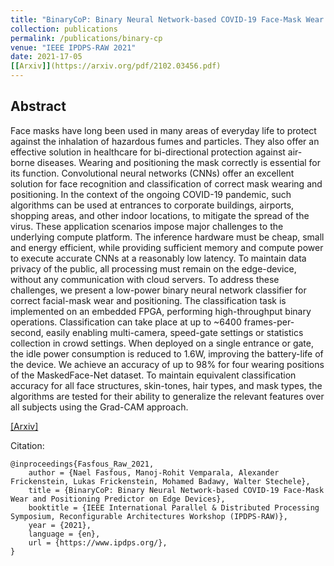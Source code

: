 ```yaml
---
title: "BinaryCoP: Binary Neural Network-based COVID-19 Face-Mask Wear and Positioning Predictor on Edge Devices"
collection: publications
permalink: /publications/binary-cp
venue: "IEEE IPDPS-RAW 2021"
date: 2021-17-05
[[Arxiv]](https://arxiv.org/pdf/2102.03456.pdf)
---
```


## Abstract
Face masks have long been used in many areas of everyday life to protect against the inhalation of hazardous fumes and particles. They also offer an effective solution in healthcare for bi-directional protection against air-borne diseases. Wearing and positioning the mask correctly is essential for its function. Convolutional neural networks (CNNs) offer an excellent solution for face recognition and classification of correct mask wearing and positioning. In the context of the ongoing COVID-19 pandemic, such algorithms can be used at entrances to corporate buildings, airports, shopping areas, and other indoor locations, to mitigate the spread of the virus. These application scenarios impose major challenges to the underlying compute platform. The inference hardware must be cheap, small and energy efficient, while providing sufficient memory and compute power to execute accurate CNNs at a reasonably low latency. To maintain data privacy of the public, all processing must remain on the edge-device, without any communication with cloud servers. To address these challenges, we present a low-power binary neural network classifier for correct facial-mask wear and positioning. The classification task is implemented on an embedded FPGA, performing high-throughput binary operations. Classification can take place at up to ~6400 frames-per-second, easily enabling multi-camera, speed-gate settings or statistics collection in crowd settings. When deployed on a single entrance or gate, the idle power consumption is reduced to 1.6W, improving the battery-life of the device. We achieve an accuracy of up to 98% for four wearing positions of the MaskedFace-Net dataset. To maintain equivalent classification accuracy for all face structures, skin-tones, hair types, and mask types, the algorithms are tested for their ability to generalize the relevant features over all subjects using the Grad-CAM approach.

[[Arxiv]](https://arxiv.org/pdf/2102.03456.pdf)

Citation:
    
    @inproceedings{Fasfous_Raw_2021,
        author = {Nael Fasfous, Manoj-Rohit Vemparala, Alexander Frickenstein, Lukas Frickenstein, Mohamed Badawy, Walter Stechele},
        title = {BinaryCoP: Binary Neural Network-based COVID-19 Face-Mask Wear and Positioning Predictor on Edge Devices},
        booktitle = {IEEE International Parallel & Distributed Processing Symposium, Reconfigurable Architectures Workshop (IPDPS-RAW)},
        year = {2021},
        language = {en},
        url = {https://www.ipdps.org/},
    }